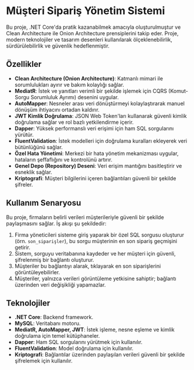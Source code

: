 # Müşteri Sipariş Yönetim Sistemi

Bu proje, .NET Core'da pratik kazanabilmek amacıyla oluşturulmuştur ve Clean Architecture ile Onion Architecture prensiplerini takip eder. Proje, modern teknolojiler ve tasarım desenleri kullanılarak ölçeklenebilirlik, sürdürülebilirlik ve güvenlik hedeflenmiştir.

## Özellikler

- **Clean Architecture (Onion Architecture)**: Katmanlı mimari ile sorumlulukları ayırır ve bakım kolaylığı sağlar.
- **MediatR**: İstek ve yanıtları verimli bir şekilde işlemek için CQRS (Komut-Sorgu Sorumluluk Ayrımı) desenini uygular.
- **AutoMapper**: Nesneler arası veri dönüştürmeyi kolaylaştırarak manuel dönüşüm ihtiyacını ortadan kaldırır.
- **JWT Kimlik Doğrulama**: JSON Web Token'ları kullanarak güvenli kimlik doğrulama sağlar ve rol bazlı yetkilendirme içerir.
- **Dapper**: Yüksek performanslı veri erişimi için ham SQL sorgularını yürütür.
- **FluentValidation**: İstek modelleri için doğrulama kuralları ekleyerek veri bütünlüğünü sağlar.
- **Özel Hata Yönetimi**: Merkezi bir hata yönetim mekanizması uygular, hataların şeffaflığını ve kontrolünü artırır.
- **Genel Depo (Repository) Deseni**: Veri erişim mantığını basitleştirir ve esneklik sağlar.
- **Kriptografi**: Müşteri bilgilerini içeren bağlantıları güvenli bir şekilde şifreler.

## Kullanım Senaryosu

Bu proje, firmaların belirli verileri müşterileriyle güvenli bir şekilde paylaşmasını sağlar. İş akışı şu şekildedir:

1. Firma yöneticileri sisteme giriş yaparak bir özel SQL sorgusu oluşturur (örn. `son_siparişler`), bu sorgu müşterinin en son sipariş geçmişini getirir.
2. Sistem, sorguyu veritabanına kaydeder ve her müşteri için güvenli, şifrelenmiş bir bağlantı oluşturur.
3. Müşteriler bu bağlantıyı alarak, tıklayarak en son siparişlerini görüntüleyebilirler.
4. Müşteriler, yalnızca verileri görüntüleme yetkisine sahiptir; bağlantı üzerinden veri değişikliği yapamazlar.

## Teknolojiler

- **.NET Core**: Backend framework.
- **MySQL**: Veritabanı motoru.
- **MediatR, AutoMapper, JWT**: İstek işleme, nesne eşleme ve kimlik doğrulama için temel kütüphaneler.
- **Dapper**: Ham SQL sorgularını yürütmek için kullanılır.
- **FluentValidation**: Model doğrulama için kullanılır.
- **Kriptografi**: Bağlantılar üzerinden paylaşılan verileri güvenli bir şekilde şifrelemek için kullanılır.
